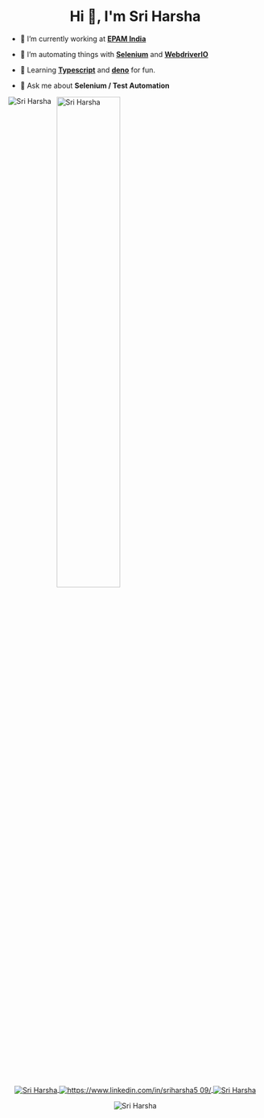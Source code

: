 <h1 align="center">Hi 👋, I'm Sri Harsha</h1>

- 🔭&nbsp;I’m currently working at **[EPAM India](https://www.epam.com/)**

- 🤝&nbsp;I’m automating things with **[Selenium](https://github.com/SeleniumHQ)** and **[WebdriverIO](https://webdriver.io/)** 

- 📝&nbsp;Learning **[Typescript](https://www.typescriptlang.org/)** and **[deno](https://deno.land/)** for fun.

- 💬&nbsp;Ask me about **Selenium / Test Automation**


<p>
    <img align="left" src="https://github-readme-stats.vercel.app/api/top-langs/?username=harsha509&layout=compact&hide=html" alt="Sri Harsha" />
</p>
<p>
    &nbsp;
    <img align="center" src="https://github-readme-stats.vercel.app/api?username=harsha509&show_icons=true&count_private=true" alt="Sri Harsha" width="50%"/>
</p>

<p align="center">
    <a href="https://twitter.com/sri_harsha509" target="blank">
        <img align="center" src="https://img.shields.io/twitter/follow/sri_harsha509?style=social" alt="Sri Harsha" />
    </a>
    <a href="https://www.linkedin.com/in/sriharsha509/" target="blank">
        <img align="center" src="https://img.shields.io/badge/-Sri Harsha-blue?style=flat-square&logo=Linkedin&logoColor=white&link=https://www.linkedin.com/in/sriharsha509/" alt="https://www.linkedin.com/in/sriharsha5
        09/" />
    </a>
    <a href="https://github.com/harsha509" target="blank">
        <img align="center" src="https://img.shields.io/github/followers/harsha509?label=follow&style=social" alt="Sri Harsha" />
    </a>
</p>

<p align="center">
    <img align="center" src="https://komarev.com/ghpvc/?username=harsha509" alt="Sri Harsha" />
</p>

